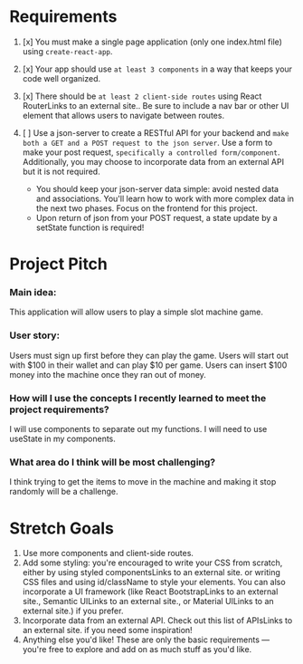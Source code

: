 # Requirements

1. [x] You must make a single page application (only one index.html file) using `create-react-app`.
2. [x] Your app should use `at least 3 components` in a way that keeps your code well organized.
3. [x] There should be `at least 2 client-side routes` using React RouterLinks to an external site.. Be sure to include a nav bar or other UI element that allows users to navigate between routes.
4. [ ] Use a json-server to create a RESTful API for your backend and `make both a GET and a POST request to the json server`. Use a form to make your post request, `specifically a controlled form/component`. Additionally, you may choose to incorporate data from an external API but it is not required.

   - You should keep your json-server data simple: avoid nested data and associations. You'll learn how to work with more complex data in the next two phases. Focus on the frontend for this project.
   - Upon return of json from your POST request, a state update by a setState function is required!

# Project Pitch

### Main idea:

This application will allow users to play a simple slot machine game.

### User story:

Users must sign up first before they can play the game. Users will start out with $100 in their wallet and can play $10 per game. Users can insert $100 money into the machine once they ran out of money.

### How will I use the concepts I recently learned to meet the project requirements?

I will use components to separate out my functions. I will need to use useState in my components.

### What area do I think will be most challenging?

I think trying to get the items to move in the machine and making it stop randomly will be a challenge.

# Stretch Goals

1. Use more components and client-side routes.
2. Add some styling: you're encouraged to write your CSS from scratch, either by using styled componentsLinks to an external site. or writing CSS files and using id/className to style your elements. You can also incorporate a UI framework (like React BootstrapLinks to an external site., Semantic UILinks to an external site., or Material UILinks to an external site.) if you prefer.
3. Incorporate data from an external API. Check out this list of APIsLinks to an external site. if you need some inspiration!
4. Anything else you'd like! These are only the basic requirements — you're free to explore and add on as much stuff as you'd like.
